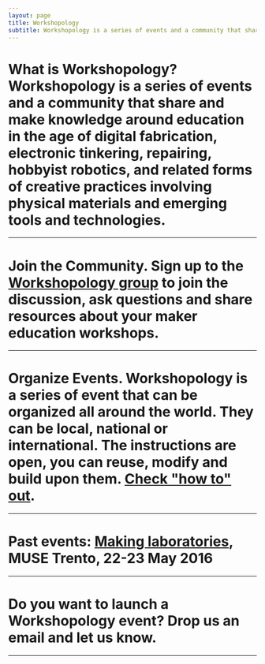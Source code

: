 ```yaml
---
layout: page
title: Workshopology
subtitle: Workshopology is a series of events and a community that share and make knowledge around the educational formats in the age of making.
---
```


# **What is Workshopology?** Workshopology is a series of events and a community that share and make knowledge around education in the age of digital fabrication, electronic tinkering, repairing, hobbyist robotics, and related forms of creative practices involving physical materials and emerging tools and technologies.

---

# **Join the Community**. Sign up to the [Workshopology group](https://groups.google.com/forum/#!forum/workshopology) to join the discussion, ask questions and share resources about your maker education workshops. 

***

# **Organize Events**. Workshopology is a series of event that can be organized all around the world. They can be local, national or international. The instructions are open, you can reuse, modify and build upon them. [Check "how to" out](http://workshopology.github.io/howto).
---

# **Past events**: [Making laboratories](http://workshopology.github.io/Making%20Laboratories%202016), MUSE Trento, 22-23 May 2016 

---

# Do you want to launch a Workshopology event? Drop us an email and let us know. 

---











